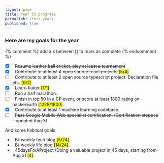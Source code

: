 ```yaml
---
layout: page
title: Year in progress
permalink: /this-year/
published: true
---
```


<div class="page" markdown="1">

### Here are my goals for the year

{% comment %} add a x  between [] to mark as complete {% endcomment %}

- [x] &nbsp; <del>Resume leather ball cricket, play at least a tournament</del>
- [X] &nbsp; <del> Contribute to at least 4 open source react projects </del> <mark>[5/4]</mark>.
- [ ] &nbsp; Contribute to at least 2 open source typescript project. Declaration file, etc. <mark>[0/2]</mark>.
- [x] &nbsp; <del> Learn flutter </del> <mark>[1/1]</mark>.
- [ ] &nbsp; Run a half marathon.
- [ ] &nbsp; Finish in top 50 in a CP event, or score at least 1800 rating on hackerEarth <mark>[1228/1800]</mark>.
- [X] &nbsp; Contribute to at least 1 machine learning codebase.
- [ ] &nbsp; <del>Pass Google Mobile Web specialist certification. (Certification stopped - updated Aug 3)</del>

And some habitual goals:

- &nbsp; Bi-weekly tech blog <mark>[5/24]</mark>.
- &nbsp; Bi-weekly life blog <mark>[14/24]</mark>.
- &nbsp; 45daysForAProject (Doing a valuable project in 45 days, starting from Aug 3) <mark>[4]</mark>.
</div>
